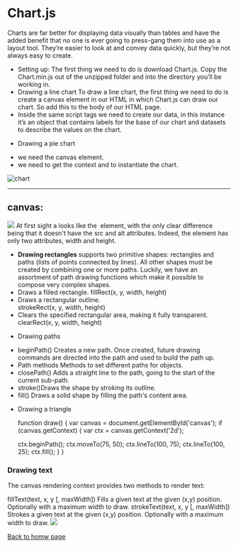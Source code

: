 # Chart.js

Charts are far better for displaying data visually than tables and have the added benefit that no one is ever going to press-gang them into use as a layout tool. They’re easier to look at and convey data quickly, but they’re not always easy to create.

- Setting up:
The first thing we need to do is download Chart.js. Copy the Chart.min.js out of the unzipped folder and into the directory you’ll be working in.
 - Drawing a line chart
 To draw a line chart, the first thing we need to do is create a canvas element in our HTML in which Chart.js can draw our chart. So add this to the body of our HTML page.
 - Inside the same script tags we need to create our data, in this instance it’s an object that contains labels for the base of our chart and datasets to describe the values on the chart.

 * Drawing a pie chart
 -  we need the canvas element.
 - we need to get the context and to instantiate the chart.

![chart](https://i.ytimg.com/vi/gpkBkLf_f2I/maxresdefault.jpg)
___________
## canvas:
![](https://i.ytimg.com/vi/5O4KVLX6KL4/maxresdefault.jpg)
At first sight a <canvas> looks like the <img> element, with the only clear difference being that it doesn't have the src and alt attributes. Indeed, the <canvas> element has only two attributes, width and height.


- **Drawing rectangles**
supports two primitive shapes: rectangles and paths (lists of points connected by lines). All other shapes must be created by combining one or more paths. Luckily, we have an assortment of path drawing functions which make it possible to compose very complex shapes.
-  Draws a filled rectangle.
fillRect(x, y, width, height)
 - Draws a rectangular outline.  
strokeRect(x, y, width, height)
  -  Clears the specified rectangular area, making it fully transparent.  
clearRect(x, y, width, height)

* Drawing paths

- beginPath()   Creates a new path. Once created, future drawing commands are directed into the path and used to build the path up.
- Path methods  Methods to set different paths for objects.
- closePath()  Adds a straight line to the path, going to the start of the current sub-path.
- stroke()Draws the shape by stroking its outline.
- fill()  Draws a solid shape by filling the path's content area. 

* Drawing a triangle

    function draw() {
  var canvas = document.getElementById('canvas');
  if (canvas.getContext) {
    var ctx = canvas.getContext('2d');

    ctx.beginPath();
    ctx.moveTo(75, 50);
    ctx.lineTo(100, 75);
    ctx.lineTo(100, 25);
    ctx.fill();
  }
}

### Drawing text

The canvas rendering context provides two methods to render text:

fillText(text, x, y [, maxWidth])
    Fills a given text at the given (x,y) position. Optionally with a maximum width to draw.
strokeText(text, x, y [, maxWidth])
    Strokes a given text at the given (x,y) position. Optionally with a maximum width to draw. 
![](https://images1.programmersought.com/79/28/28e3532711b9f8ac8e5847d58b8c1707.png)




[Back to homw page](https://rahafalbakkar.github.io/Code-201-Reading-Notes)